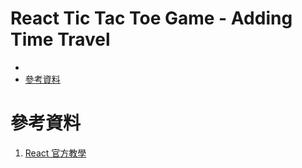 <h1>React Tic Tac Toe Game - Adding Time Travel</h1>

- [](#)
- [參考資料](#參考資料)


# 
# 參考資料
1. [React 官方教學](https://reactjs.org/tutorial/tutorial.html)